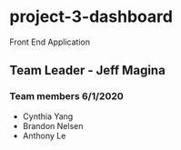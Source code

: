 # project-3-dashboard
Front End Application 

## Team Leader - Jeff Magina
### Team members 6/1/2020
- Cynthia Yang
- Brandon Nelsen
- Anthony Le
